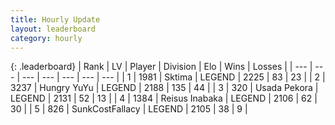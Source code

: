 ```yaml
---
title: Hourly Update
layout: leaderboard
category: hourly
---
```


{: .leaderboard}
| Rank | LV | Player | Division | Elo | Wins | Losses |
| --- | --- | --- | --- | --- | --- | --- |
| <span data-change="0">1</span> | 1981 | <span title="ID: 353063">Sktima</span> | LEGEND | <span data-change="0">2225</span> | <span data-change="0">83</span> | <span data-change="0">23</span> |
| <span data-change="0">2</span> | 3237 | <span title="ID: 164871">Hungry YuYu</span> | LEGEND | <span data-change="0">2188</span> | <span data-change="0">135</span> | <span data-change="0">44</span> |
| <span data-change="0">3</span> | 320 | <span title="ID: 641994">Usada Pekora</span> | LEGEND | <span data-change="11">2131</span> | <span data-change="4">52</span> | <span data-change="1">13</span> |
| <span data-change="0">4</span> | 1384 | <span title="ID: 451068">Reisus Inabaka</span> | LEGEND | <span data-change="0">2106</span> | <span data-change="0">62</span> | <span data-change="0">30</span> |
| <span data-change="0">5</span> | 826 | <span title="ID: 402846">SunkCostFallacy</span> | LEGEND | <span data-change="0">2105</span> | <span data-change="0">38</span> | <span data-change="0">9</span> |